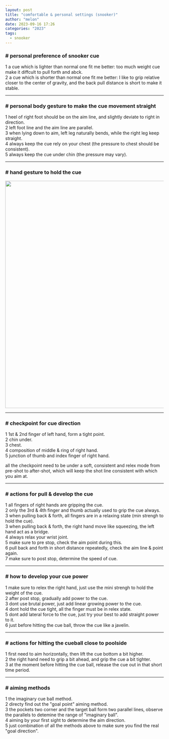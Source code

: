```yaml
---
layout: post
title: "comfortable & personal settings (snooker)"
author: "melon"
date: 2023-09-16 17:26
categories: "2023"
tags:
  - snooker
---
```


### # personal preference of snooker cue
1 a cue which is lighter than normal one fit me better: too much weight cue make it diffcult to pull forth and abck.  
2 a cue which is shorter than normal one fit me better: I like to grip relative closer to the center of gravity, and the back pull distance is short to make it stable.  

<hr>

### # personal body gesture to make the cue movement straight
1 heel of right foot should be on the aim line, and slightly deviate to right in direction.  
2 left foot line and the aim line are parallel.  
3 when lying down to aim, left leg naturally bends, while the right leg keep straight.  
4 always keep the cue rely on your chest (the pressure to chest should be consistent).  
5 always keep the cue under chin (the pressure may vary).  

<hr>

### # hand gesture to hold the cue

<img src="https://cdn.jsdelivr.net/gh/slothfull/cdn@main/image/snooker.pdf" width="720"/>

<hr>

### # checkpoint for cue direction
1 1st & 2nd finger of left hand, form a tight point.  
2 chin under.  
3 chest.  
4 composition of middle & ring of right hand.  
5 junction of thumb and index finger of right hand.

all the checkpoint need to be under a soft, consistent and relex mode from pre-shot to
after-shot, which will keep the shot line consistent with which you aim at.

<hr>

### # actions for pull & develop the cue
1 all fingers of right hands are gripping the cue.  
2 only the 3rd & 4th finger and thumb actually used to grip the cue always.  
3 when pulling back & forth, all fingers are in a relaxing state (min strengh to hold the cue).  
3 when pulling back & forth, the right hand move like squeezing, the left hand act as a bridge.  
4 always relax your wrist joint.  
5 make sure to pre stop, check the aim point during this.  
6 pull back and forth in short distance repeatedly, check the aim line & point again.  
7 make sure to post stop, determine the speed of cue.  

<hr>

### # how to develop your cue power
1 make sure to relex the right hand, just use the mini strengh to hold the weight of the cue.  
2 after post stop, gradually add power to the cue.  
3 dont use brutal power, just add linear growing power to the cue.  
4 dont hold the cue tight, all the finger must be in relex state.  
5 dont add lateral force to the cue, just try your best to add straight power to it.  
6 just before hitting the cue ball, throw the cue like a javelin.

<hr>

### # actions for hitting the cueball close to poolside
1 first need to aim horizontally, then lift the cue bottom a bit higher.  
2 the right hand need to grip a bit ahead, and grip the cue a bit tighter.  
3 at the moment before hitting the cue ball, release the cue out in that short time period.

<hr>

### # aiming methods
1 the imaginary cue ball method.  
2 directy find out the "goal point" aiming method.  
3 the pockets two corner and the target ball form two parallel lines, observe the parallels to detemine the range of "imaginary ball".  
4 aiming by your first sight to determine the aim direction.  
5 just combination of all the methods above to make sure you find the real "goal direction".  
